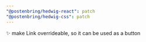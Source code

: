 ```yaml
---
"@postenbring/hedwig-react": patch
"@postenbring/hedwig-css": patch
---
```


:sparkles: make Link overrideable, so it can be used as a button
